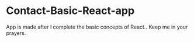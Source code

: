 # Contact-Basic-React-app
App is made after I complete the basic concepts of React.. Keep me in your prayers. 
